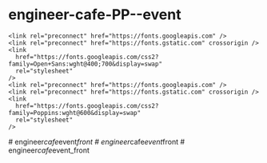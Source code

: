 # engineer-cafe-PP--event

    <link rel="preconnect" href="https://fonts.googleapis.com" />
    <link rel="preconnect" href="https://fonts.gstatic.com" crossorigin />
    <link
      href="https://fonts.googleapis.com/css2?family=Open+Sans:wght@400;700&display=swap"
      rel="stylesheet"
    />
    <link rel="preconnect" href="https://fonts.googleapis.com" />
    <link rel="preconnect" href="https://fonts.gstatic.com" crossorigin />
    <link
      href="https://fonts.googleapis.com/css2?family=Poppins:wght@600&display=swap"
      rel="stylesheet"
    />
#   e n g i n e e r _ c a f e _ e v e n t _ f r o n t  
 #   e n g i n e e r _ c a f e _ e v e n t _ f r o n t  
 #   e n g i n e e r _ c a f e _ e v e n t _ f r o n t  
 